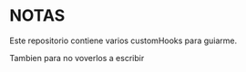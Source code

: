 # NOTAS


Este repositorio contiene varios customHooks para guiarme.

Tambien para no voverlos a escribir
